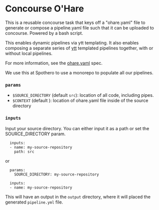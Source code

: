 # Concourse O'Hare

This is a reusable concourse task that keys off a "ohare.yaml" file to generate or compose
a pipeline.yaml file such that it can be uploaded to concourse. Powered by a bash script.

This enables dynamic pipelines via ytt templating. It also enables composing a separate
series of [ytt](https://get-ytt.io) templated pipelines together, with or without local pipelines.

For more information, see the [ohare.yaml](ohare.yaml) spec.

We use this at Spothero to use a monorepo to populate all our pipelines.

### `params`

  * `$SOURCE_DIRECTORY` (default `src`): location of all code, including pipes.
  * `$CONTEXT` (default <unset>): location of ohare.yaml file inside of the source directory

### `inputs`

Input your source directory. You can either input it as a path or set the SOURCE_DIRECTORY param.

```
  inputs:
  - name: my-source-repository
    path: src
```
or
```
  params:
    SOURCE_DIRECTORY: my-source-repository

  inputs:
  - name: my-source-repository
```

This will have an output in the `output` directory, where it will placed the generated `pipeline.yml` file.
